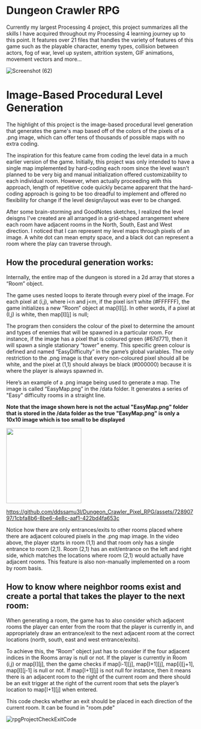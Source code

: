 # Dungeon Crawler RPG
Currently my largest Processing 4 project, this project summarizes all the skills I have acquired throughout my Processing 4 learning journey up to this point. It features over 21 files that handles the variety of features of this game such as the playable character, enemy types, collision between actors, fog of war, level up system, attrition system, GIF animations, movement vectors and more...

![Screenshot (62)](https://github.com/ddssamu3l/Dungeon_Crawler_Pixel_RPG/assets/72890797/b17e0165-7a17-4702-a3b7-bec02277df72)

# Image-Based Procedural Level Generation

The highlight of this project is the image-based procedural level generation that generates the game's map based off of the colors of the pixels of a .png image, which can offer tens of thousands of possible maps with no extra coding.

The inspiration for this feature came from coding the level data in a much earlier version of the game. Initially, this project was only intended to have a single map implemented by hard-coding each room since the level wasn't planned to be very big and manual initialization offered customizability to each individual room. However, when actually proceeding with this approach, length of repetitive code quickly became apparent that the hard-coding approach is going to be too dreadful to implement and offered no flexibility for change if the level design/layout was ever to be changed. 

After some brain-storming and GoodNotes sketches, I realized the level deisgns I've created are all arranged in a grid-shaped arrangement where each room have adjacent rooms in the North, South, East and West direction. I noticed that I can represent my level maps through pixels of an image. A white dot can mean empty space, and a black dot can represent a room where the play can traverse through. 


## How the procedural generation works:

Internally, the entire map of the dungeon is stored in a 2d array that stores a “Room” object.

The game uses nested loops to iterate through every pixel of the image.
For each pixel at (i,j), where i<n and j<m, if the pixel isn’t white (#FFFFFF), the game initializes a new “Room” object at map[I][j]. In other words, if a pixel at (I,j) is white, then map[I][j] is null;

The program then considers the colour of the pixel to determine the amount and types of enemies that will be spawned in a particular room. For instance, if the image has a pixel that is coloured green (#67d771), then it will spawn a single stationary “tower” enemy. This specific green colour is defined and named “EasyDifficulty” in the game’s global variables. The only restriction to the .png image is that every non-coloured pixel should all be white, and the pixel at (1,1) should always be black (#000000) because it is where the player is always spawned in.

Here’s an example of a .png image being used to generate a map. The image is called “EasyMap.png” in the /data folder. It generates a series of "Easy" difficulty rooms in a straight line. 

**Note that the image shown here is not the actual "EasyMap.png" folder that is stored in the /data folder as the true "EasyMap.png" is only a 10x10 image which is too small to be displayed**

<img src= "https://github.com/ddssamu3l/Dungeon_Crawler_Pixel_RPG/assets/72890797/3cfb590e-b28e-4a60-a614-67a4d835595a" width="200" />

https://github.com/ddssamu3l/Dungeon_Crawler_Pixel_RPG/assets/72890797/1cbfa8b6-8be6-4e8c-aaf1-422bd4fa653c


Notice how there are only entrances/exits to other rooms placed where there are adjacent coloured pixels in the .png map image. In the video above, the player starts in room (1,1) and that room only has a single entrance to room (2,1). Room (2,1) has an exit/entrance on the left and right side, which matches the locations where room (2,1) would actually have adjacent rooms. This feature is also non-manually implemented on a room by room basis. 

## How to know where neighbor rooms exist and create a portal that takes the player to the next room:

When generating a room, the game has to also consider which adjacent rooms the player can enter from the room that the player is currently in, and appropriately draw an entrance/exit to the next adjacent room at the correct locations (north, south, east and west entrance/exits).

To achieve this, the “Room” object just has to consider if the four adjacent indices in the Rooms array is null or not. If the player is currently in Room (i,j) or map[I][j], then the game checks if map[i-1][j], map[I+1][j], map[i][j+1], map[I][j-1] is null or not. If map[I+1][j] is not null for instance, then it means there is an adjacent room to the right of the current room and there should be an exit trigger at the right of the current room that sets the player’s location to map[I+1][j] when entered. 

This code checks whether an exit should be placed in each direction of the current room. It can be found in "room.pde"

![rpgProjectCheckExitCode](https://github.com/ddssamu3l/Dungeon_Crawler_Pixel_RPG/assets/72890797/81c0614f-6d87-416d-b54d-56364f92749e)
